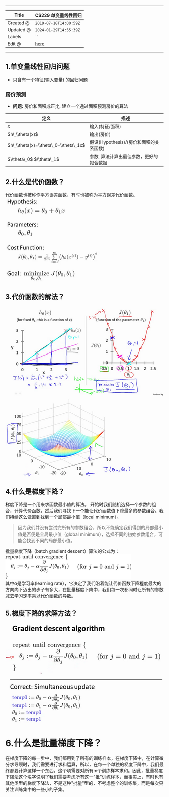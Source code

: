 -----

| Title     | CS229 单变量线性回归                                     |
| --------- | ------------------------------------------------- |
| Created @ | `2019-07-18T14:00:59Z`                            |
| Updated @ | `2024-01-29T14:55:39Z`                            |
| Labels    | \`\`                                              |
| Edit @    | [here](https://github.com/junxnone/csc/issues/13) |

-----

## 1.单变量线性回归问题

  - 只含有一个特征(输入变量) 的回归问题

### 房价预测

  - **问题:** 房价和面积成正比, 建立一个通过面积预测房价的算法

| 定义                                     | 描述                          |
| -------------------------------------- | --------------------------- |
| $x$                                    | 输入(特征/面积)                   |
| $h\_\\theta(x)$                        | 输出(房价)                      |
| $h\_\\theta(x)=\\theta\_0+\\theta\_1x$ | 假设(Hypothesis)/(房价和面积的关系函数) |
| $\\theta\_0$ $\\theta\_1$              | 参数, 算法计算出最佳参数，更好的拟合数据       |

## 2.什么是代价函数？

代价函数也被称作平方误差函数，有时也被称为平方误差代价函数。  
![image](media/e74ae391ce0ed8f1885fb9cdeb64de3e3f7978e4.png)

## 3.代价函数的解法？

![image](media/4342503ad07e82070bc3869d6a0db03cdd1538c4.png)
![image](media/0b39eba63696acd20f05897da7a5e9c86fdcf947.png)

## 4.什么是梯度下降？

梯度下降是一个用来求函数最小值的算法。
开始时我们随机选择一个参数的组合，计算代价函数，然后我们寻找下一个能让代价函数值下降最多的参数组合。我们持续这么做直到找到一个局部最小值（local
minimum）。

> 因为我们并没有尝试完所有的参数组合，所以不能确定我们得到的局部最小值是否便是全局最小值（global
> minimum），选择不同的初始参数组合，可能会找到不同的局部最小值。

批量梯度下降（batch gradient descent）算法的公式为：  
![image](media/5d082e739e228a7cb769e2d2bf58a05f1b418f3c.png)  
其中α是学习率(learning
rate），它决定了我们沿着能让代价函数下降程度最大的方向向下迈出的步子有多大，在批量梯度下降中，我们每一次都同时让所有的参数减去学习速率乘以代价函数的导数。

## 5.梯度下降的求解方法？

![image](media/1fc3fd3c79c57e556f6e97b574d0b83746246460.png)

# 6.什么是批量梯度下降？

在梯度下降的每一步中，我们都用到了所有的训练样本，在梯度下降中，在计算微分求导项时，我们需要进行求和运算，所以，在每一个单独的梯度下降中，我们最终都要计算这样一个东西，这个项需要对所有m个训练样本求和。因此，批量梯度下降法这个名字说明了我们需要考虑所有这一"批"训练样本，而事实上，有时也有其他类型的梯度下降法，不是这种"批量"型的，不考虑整个的训练集，而是每次只关注训练集中的一些小的子集。
